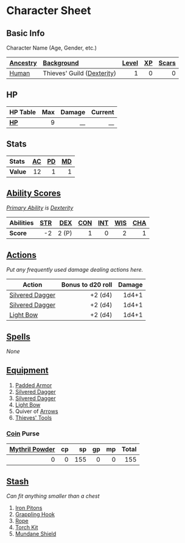 # Character Sheet

## Basic Info

Character Name (Age, Gender, etc.)

| [Ancestry](../../Player%20Characters/Ancenstries/Ancestry.md)                          | [Background](../../Player%20Characters/Backgrounds/Background.md)                           | [Level](../../Player%20Characters/Progression/Level.md) | [XP](../../Player%20Characters/Progression/Experience%20Points.md) | [Scars](../../Player%20Characters/Progression/Scars.md) |
| :------------------------------------------------------------------------------------- | :------------------------------------------------------------------------------------------ | ---------------------------------------------------------------: | --------------------------------------------------------------------------: | ---------------------------------------------------------------: |
| [Human](../../Player%20Characters/Ancenstries/The%20People%20of%20Mithrinia/Humans.md) | Thieves' Guild ([Dexterity](../../Player%20Characters/The%20Ability%20Scores/Dexterity.md)) |                                                                1 |                                                                           0 |                                                                0 |

## HP

| **HP Table**                                                             | Max | Damage | Current |
| :----------------------------------------------------------------------- | --: | -----: | ------: |
| **[HP](../../Player%20Characters/Derived%20Statistics/Hit%20Points.md)** |   9 |     __ |      __ |

## Stats

| Stats     | [AC](../../Player%20Characters/Derived%20Statistics/Armor%20Class.md) | [PD](../../Player%20Characters/Derived%20Statistics/Physical%20Defense.md) | [MD](../../Player%20Characters/Derived%20Statistics/Mental%20Defense.md) |
| :-------- | --------------------------------------------------------------------: | -------------------------------------------------------------------------: | -----------------------------------------------------------------------: |
| **Value** |                                                                    12 |                                                                          1 |                                                                        1 |

## [Ability Scores](../../Player%20Characters/The%20Ability%20Scores/Ability%20Scores.md)

*[Primary Ability](../../Player%20Characters/Backgrounds/Primary%20Ability.md) is [Dexterity](../../Player%20Characters/The%20Ability%20Scores/Dexterity.md)*

| Abilities | [STR](../../Player%20Characters/The%20Ability%20Scores/Strength.md) | [DEX](../../Player%20Characters/The%20Ability%20Scores/Dexterity.md) | [CON](../../Player%20Characters/The%20Ability%20Scores/Constitution.md) | [INT](../../Player%20Characters/The%20Ability%20Scores/Intelligence.md) | [WIS](../../Player%20Characters/The%20Ability%20Scores/Wisdom.md)<br> | [CHA](../../Player%20Characters/The%20Ability%20Scores/Charisma.md)<br> |
| :-------- | ------------------------------------------------------------------: | -------------------------------------------------------------------: | ----------------------------------------------------------------------: | ----------------------------------------------------------------------: | --------------------------------------------------------------------: | ----------------------------------------------------------------------: |
| **Score** |                                                                  -2 |                                                                2 (P) |                                                                       1 |                                                                       0 |                                                                     2 |                                                                       1 |

## [Actions](../../Game%20Procedures/Core%20Procedures/Action.md)

*Put any frequently used damage dealing actions here.*

| Action                                                                                          | Bonus to d20 roll | Damage |
| ----------------------------------------------------------------------------------------------- | ----------------: | -----: |
| [Silvered Dagger](../../Items%20and%20Gear/Weapons/Melee%20Weapons/Small%20Skilled%20Weapon.md) |           +2 (d4) |  1d4+1 |
| [Silvered Dagger](../../Items%20and%20Gear/Weapons/Melee%20Weapons/Small%20Skilled%20Weapon.md) |           +2 (d4) |  1d4+1 |
| [Light Bow](../../Items%20and%20Gear/Weapons/Ranged%20Weapons/Light%20Bow.md)                   |           +2 (d4) |  1d4+1 |

## [Spells](../../Magic/Spells.md)

*None*

## [Equipment](../../Player%20Characters/Inventory/Equipment.md)

1. [Padded Armor](../../Items%20and%20Gear/Armor/Mundane%20Armor/Padded%20Armor.md)
2. [Silvered Dagger](../../Items%20and%20Gear/Weapons/Melee%20Weapons/Small%20Skilled%20Weapon.md)
3. [Silvered Dagger](../../Items%20and%20Gear/Weapons/Melee%20Weapons/Small%20Skilled%20Weapon.md)
4. [Light Bow](../../Items%20and%20Gear/Weapons/Ranged%20Weapons/Light%20Bow.md)
5. Quiver of [Arrows](../../Items%20and%20Gear/Weapons/Ammo/Arrow.md)
6. [Thieves' Tools](../../Items%20and%20Gear/Gear/50%20Coins/Thieves'%20Tools.md)

### [Coin](../Economy/Coins.md) Purse

| [Mythril Powder](../../Magic/Spellcasting/Mythril.md) |  cp |  sp |  gp |  mp | Total |
| ----------------------------------------------------: | --: | --: | --: | --: | ----: |
|                                                     0 |   0 | 155 |   0 |   0 |   155 |

## [Stash](../../Player%20Characters/Inventory/Stash.md)

*Can fit anything smaller than a chest*

1. [Iron Pitons](../../Items%20and%20Gear/Gear/10%20Coins/Iron%20Pitons.md)
2. [Grappling Hook](../../Items%20and%20Gear/Gear/25%20Coins/Grappling%20Hook.md)
3. [Rope](../../Items%20and%20Gear/Gear/50%20Coins/Rope.md)
4. [Torch Kit](../../Items%20and%20Gear/Gear/10%20Coins/Torch%20Kit.md)
5. [Mundane Shield](../../Items%20and%20Gear/Armor/Mundane%20Armor/Mundane%20Shield.md)
